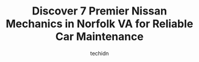 ---
layout: ampstory
image: https://images.unsplash.com/photo-1580151297944-7c4cedd0c5b2?ixlib=rb-4.0.3&ixid=MnwxMjA3fDB8MHxwaG90by1wYWdlfHx8fGVufDB8fHx8&auto=format&fit=crop&w=640&h=853&q=80
author: techidn
featured: false
description: Trust your vehicles maintenance and repairs to the 7 best Nissan Mechanic in Norfolk VA, USA. With their extensive experience, cutting-edge technology, and commitment to customer satisfacti
title: Discover 7 Premier Nissan Mechanics in Norfolk VA for Reliable Car Maintenance
cover:
   title: Discover 7 Premier Nissan Mechanics in Norfolk VA for Reliable Car Maintenance
   subtitle: Rickpate
   background: https://images.unsplash.com/photo-1580151297944-7c4cedd0c5b2?ixlib=rb-4.0.3&ixid=MnwxMjA3fDB8MHxwaG90by1wYWdlfHx8fGVufDB8fHx8&auto=format&fit=crop&w=640&h=853&q=80

pages: 
 - layout: thirds
   top: <h1>#1 Princess Anne Automotive Center</h1>
   bottom: "<p>I have been coming here for 3 years. Great work, reasonable prices, no complaints. But today I set up an 8-30 appt for oil change. At 9-15, I had to leave. They never got</p>"
   background: https://www.knot35.com/toplist/wp-content/uploads/2023/06/best-nissan-mechanic-1-in-norfolk-va-1685834089.jpeg
   backgroundblur: true
 - layout: thirds
   top: <h1>#2 Baums Service Center</h1>
   bottom: "<p>727 E 26th St, Norfolk, VA 23504, United States</p>"
   background: https://www.knot35.com/toplist/wp-content/uploads/2023/06/best-nissan-mechanic-2-in-norfolk-va-1685834090.jpeg
   cta:
      link: https://www.knot35.com/toplist/discover-7-premier-nissan-mechanics-in-norfolk-va-for-reliable-car-maintenance/
      text: Discover 7 Premier Nissan Mechanics in Norfolk VA for Reliable Car Maintenance
 - layout: thirds
   top: <h1>#3 Speedy Auto Service</h1>
   bottom: "<p>111 W 21st St, Norfolk, VA 23517, United States</p>"
   background: https://www.knot35.com/toplist/wp-content/uploads/2023/06/best-nissan-mechanic-3-in-norfolk-va-1685834090.jpeg
   cta:
      link: https://www.knot35.com/toplist/discover-7-premier-nissan-mechanics-in-norfolk-va-for-reliable-car-maintenance/
      text: Discover 7 Premier Nissan Mechanics in Norfolk VA for Reliable Car Maintenance
 - layout: thirds
   top: <h1>#4 Nice Guy Auto & Transmission</h1>
   bottom: "<p>892 E Little Creek Rd, Norfolk, VA 23518, United States</p>"
   background: https://images.unsplash.com/photo-1580610447943-1bfbef5efe07?ixlib=rb-4.0.3&ixid=MnwxMjA3fDB8MHxwaG90by1wYWdlfHx8fGVufDB8fHx8&auto=format&fit=crop&w=640&h=853&q=80
   cta:
      link: https://www.knot35.com/toplist/discover-7-premier-nissan-mechanics-in-norfolk-va-for-reliable-car-maintenance/
      text: Discover 7 Premier Nissan Mechanics in Norfolk VA for Reliable Car Maintenance
 - layout: thirds
   top: <h1>#5 Willowwood Service Center</h1>
   bottom: "<p>5421 Tidewater Dr, Norfolk, VA 23509, United States</p>"
   background: https://images.unsplash.com/photo-1546497974-b213c9efb599?ixlib=rb-4.0.3&ixid=MnwxMjA3fDB8MHxwaG90by1wYWdlfHx8fGVufDB8fHx8&auto=format&fit=crop&w=640&h=853&q=80
   cta:
      link: https://www.knot35.com/toplist/discover-7-premier-nissan-mechanics-in-norfolk-va-for-reliable-car-maintenance/
      text: Discover 7 Premier Nissan Mechanics in Norfolk VA for Reliable Car Maintenance
 - layout: thirds
   top: <h1>#6 University Car Care</h1>
   bottom: "<p>4900 Hampton Blvd, Norfolk, VA 23508, United States</p>"
   background: https://images.unsplash.com/photo-1540457036297-448b6b99e91c?ixlib=rb-4.0.3&ixid=MnwxMjA3fDB8MHxwaG90by1wYWdlfHx8fGVufDB8fHx8&auto=format&fit=crop&w=640&h=853&q=80
   cta:
      link: https://www.knot35.com/toplist/discover-7-premier-nissan-mechanics-in-norfolk-va-for-reliable-car-maintenance/
      text: Discover 7 Premier Nissan Mechanics in Norfolk VA for Reliable Car Maintenance
 - layout: thirds
   top: <h1>#7 Coastal Import Repair Ltd</h1>
   bottom: "<p>422 W 21st St, Norfolk, VA 23517, United States</p>"
   background: https://images.unsplash.com/photo-1534312527009-56c7016453e6?ixlib=rb-4.0.3&ixid=MnwxMjA3fDB8MHxwaG90by1wYWdlfHx8fGVufDB8fHx8&auto=format&fit=crop&w=640&h=853&q=80
   cta:
      link: https://www.knot35.com/toplist/discover-7-premier-nissan-mechanics-in-norfolk-va-for-reliable-car-maintenance/
      text: Discover 7 Premier Nissan Mechanics in Norfolk VA for Reliable Car Maintenance
 - layout: thirds
   middle: Continue reading...
   background: https://images.unsplash.com/photo-1488554378835-f7acf46e6c98?ixlib=rb-4.0.3&ixid=MnwxMjA3fDB8MHxwaG90by1wYWdlfHx8fGVufDB8fHx8&auto=format&fit=crop&w=640&h=853&q=80
   cta:
      link: https://www.knot35.com/toplist/discover-7-premier-nissan-mechanics-in-norfolk-va-for-reliable-car-maintenance/
      text: Discover 7 Premier Nissan Mechanics in Norfolk VA for Reliable Car Maintenance
      
---